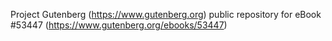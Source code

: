 Project Gutenberg (https://www.gutenberg.org) public repository for
eBook #53447 (https://www.gutenberg.org/ebooks/53447)
